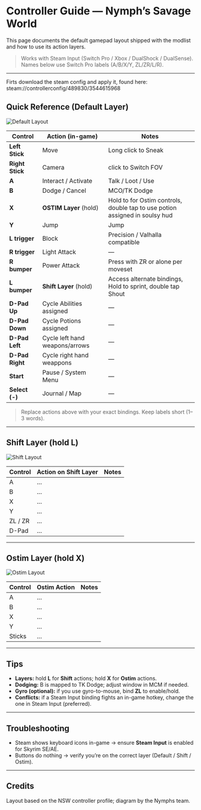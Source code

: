 # Controller Guide — Nymph’s Savage World

This page documents the default gamepad layout shipped with the modlist and how to use its action layers.

> Works with Steam Input (Switch Pro / Xbox / DualShock / DualSense). Names below use Switch Pro labels (A/B/X/Y, ZL/ZR/L/R).

---
Firts download the steam config and apply it, found here:
steam://controllerconfig/489830/3544615968


## Quick Reference (Default Layer)

![Default Layout](./assets/controller-default.png)

| Control           | Action (in-game)                | Notes |
|-------------------|---------------------------------|-------|
| **Left Stick**    | Move                            | Long click to Sneak |
| **Right Stick**   | Camera                          | click to Switch FOV |
| **A**             | Interact / Activate             | Talk / Loot / Use |
| **B**             | Dodge / Cancel                  | MCO/TK Dodge |
| **X**             | **OSTIM Layer** (hold)          | Hold to for Ostim controls, double tap to use potion assigned in soulsy hud |
| **Y**             | Jump                            | Jump |
| **L trigger**            | Block                           | Precision / Valhalla compatible |
| **R trigger**            | Light Attack                    | — |
| **R bumper**      | Power Attack                    | Press with ZR or alone per moveset |
| **L bumper**      | **Shift Layer** (hold)          | Access alternate bindings, Hold to sprint, double tap Shout|
| **D-Pad Up**      | Cycle Abilities assigned        | — |
| **D-Pad Down**    | Cycle Potions assigned          | — |
| **D-Pad Left**    | Cycle left hand weapons/arrows  | — |
| **D-Pad Right**   | Cycle right hand weappons       | — |
| **Start**         | Pause / System Menu             | — |
| **Select (-)**    | Journal / Map                   | — |

> Replace actions above with your exact bindings. Keep labels short (1–3 words).

---

## Shift Layer (hold **L**)

![Shift Layout](./assets/controller-shift.png)

| Control    | Action on Shift Layer      | Notes |
|------------|----------------------------|-------|
| A          | …                          | |
| B          | …                          | |
| X          | …                          | |
| Y          | …                          | |
| ZL / ZR    | …                          | |
| D-Pad      | …                          | |

---

## Ostim Layer (hold **X**)

![Ostim Layout](./assets/controller-ostim.png)

| Control    | Ostim Action               | Notes |
|------------|----------------------------|-------|
| A          | …                          | |
| B          | …                          | |
| X          | …                          | |
| Y          | …                          | |
| Sticks     | …                          | |

---

## Tips

- **Layers:** hold **L** for **Shift** actions; hold **X** for **Ostim** actions.  
- **Dodging:** B is mapped to TK Dodge; adjust window in MCM if needed.  
- **Gyro (optional):** if you use gyro-to-mouse, bind **ZL** to enable/hold.  
- **Conflicts:** if a Steam Input binding fights an in-game hotkey, change the one in Steam Input (preferred).

---

## Troubleshooting

- Steam shows keyboard icons in-game → ensure **Steam Input** is enabled for Skyrim SE/AE.  
- Buttons do nothing → verify you’re on the correct layer (Default / Shift / Ostim).  


---

## Credits

Layout based on the NSW controller profile; diagram by the Nymphs team.
